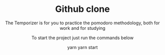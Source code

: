 <h1 align="center">Github clone</h1>

<p align="center">The Temporizer is for you to practice the pomodoro methodology, both for work and for studying</p>

<p align="center">To start the project just run the commands below</p>

<p display="flex" align="center">
  yarn 
  yarn start
</p>

<br/>
